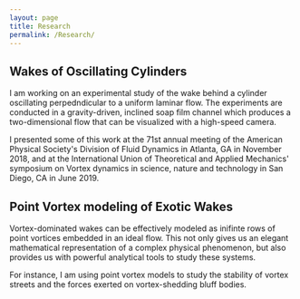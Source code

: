 ```yaml
---
layout: page
title: Research
permalink: /Research/
---
```


## Wakes of Oscillating Cylinders
I am working on an experimental study of the wake behind a cylinder oscillating perpedndicular to a uniform laminar flow. The experiments are conducted in a gravity-driven, inclined soap film channel which produces a two-dimensional flow that can be visualized with a high-speed camera.

I presented some of this work at the 71st annual meeting of the American Physical Society's Division of Fluid Dynamics in Atlanta, GA in November 2018, and at the International Union of Theoretical and Applied Mechanics' symposium on Vortex dynamics in science, nature and technology in San Diego, CA in June 2019.

## Point Vortex modeling of Exotic Wakes
Vortex-dominated wakes can be effectively modeled as inifinte rows of point vortices embedded in an ideal flow. This not only gives us an elegant mathematical representation of a complex physical phenomenon, but also provides us with powerful analytical tools to study these systems.

For instance, I am using point vortex models to study the stability of vortex streets and the forces exerted on vortex-shedding bluff bodies.

[jekyll-organization]: https://github.com/jekyll
